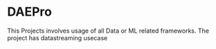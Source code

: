 # DAEPro
This Projects involves usage of all Data or ML related frameworks.
The project has datastreaming usecase  
